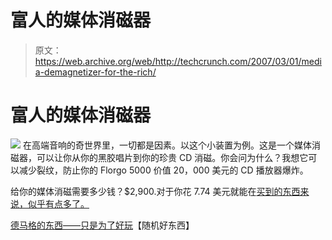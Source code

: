 # 富人的媒体消磁器

> 原文：<https://web.archive.org/web/http://techcrunch.com/2007/03/01/media-demagnetizer-for-the-rich/>

# 富人的媒体消磁器

![](img/f92439bdefd1f6996385e522cadce875.png)
在高端音响的奇世界里，一切都是因素。以这个小装置为例。这是一个媒体消磁器，可以让你从你的黑胶唱片到你的珍贵 CD 消磁。你会问为什么？我想它可以减少裂纹，防止你的 Florgo 5000 价值 20，000 美元的 CD 播放器爆炸。

给你的媒体消磁需要多少钱？$2,900.对于你花 7.74 美元就能在[买到的东西来说，似乎有点多了。](https://web.archive.org/web/20130628175858/http://www.wihatools.com/40010ser.htm)

[德马格的东西——只是为了好玩](https://web.archive.org/web/20130628175858/http://www.random-good-stuff.com/index.php/2007/03/01/demag-stuff-just-for-fun/)【随机好东西】